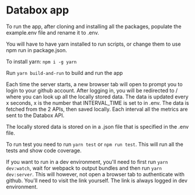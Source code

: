 # Databox app

To run the app, after cloning and installing all the packages, populate the example.env file and rename it to .env.

You will have to have yarn installed to run scripts, or change them to use npm run in package.json.

To install yarn: `npm i -g yarn`

Run `yarn build-and-run` to build and run the app

Each time the server starts, a new browser tab will open to prompt you to login to your github account. After logging in, you will be redirected to / where you can look up all the locally stored data. The data is updated every x seconds, x is the number that INTERVAL_TIME is set to in .env.
The data is fetched from the 2 APIs, then saved locally. Each interval all the metrics are sent to the Databox API.

The locally stored data is stored on in a .json file that is specified in the .env file.

To run test you need to run `yarn test` or `npm run test`. This will run all the tests and show code coverage.

If you want to run in a dev environment, you'll need to first run `yarn dev:watch`, wait for webpack to output bundles and then run `yarn dev:server`. This will however, not open a browser tab to authenticate with github. You'll need to visit the link yourself. The link is always logged in dev environment.
